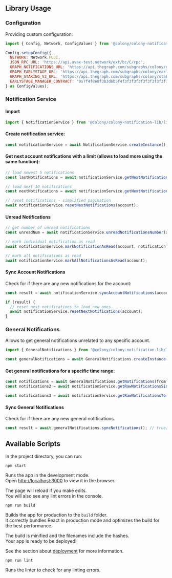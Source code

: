 ## Library Usage

### Configuration

Providing custom configuration:
```javascript
import { Config, Network, ConfigValues } from '@colony/colony-notification-lib/lib';

Config.setupConfig({
  NETWORK: Network.FUJI,
  JSON_RPC_URL: 'https://api.avax-test.network/ext/bc/C/rpc',
  GRAPH_NOTIFICATIONS_URL: 'https://api.thegraph.com/subgraphs/colony/notifications',
  GRAPH_EARLYSTAGE_URL: 'https://api.thegraph.com/subgraphs/colony/earlystage',
  GRAPH_STAKING_V3_URL: 'https://api.thegraph.com/subgraphs/colony/staking',
  EARLYSTAGE_MANAGER_CONTRACT: '0x7f4f8e8f3b3d6b5f4f3f3f3f3f3f3f3f3f3f3f3f',
} as ConfigValues);
```

### Notification Service

#### Import
```javascript
import { NotificationService } from '@colony/colony-notification-lib/lib';
```

#### Create notification service:
```javascript
const notificationService = await NotificationService.createInstance();
```

#### Get next account notifications with a limit (allows to load more using the same function):
```javascript
// load newest 5 notifications
const lastNotifications = await notificationService.getNextNotifications(account, 5);

// load next 10 notifications
const nextNotifications = await notificationService.getNextNotifications(account, 10);

// reset notifications - simplified pagination
await notificationService.resetNextNotifications(account);
```

#### Unread Notifications

```javascript
// get number of unread notifications
const unreadNum = await notificationService.unreadNotificationsNumber(account);

// mark individual notification as read
await notificationService.markNotificationAsRead(account, notificationTimestamp);

// mark all notifications as read
await notificationService.markAllNotificationsAsRead(account);
```

#### Sync Account Notifications

Check for if there are any new notifications for the account:
```javascript
const result = await notificationService.syncAccountNotifications(account); // true/false

if (result) {
  // reset nest notifications to load new ones
  await notificationService.resetNextNotifications(account);
}
```

### General Notifications

Allows to get general notifications unrelated to any specific account.
```javascript
import { GeneralNotifications } from '@colony/colony-notification-lib/lib';

const generalNotifications = await GeneralNotifications.createInstance();
```

#### Get general notifications for a specific time range:
```javascript
const notifications = await GeneralNotifications.getNotifications(fromTimestamp, toTimestamp);
const notifications2 = await notificationService.getRawNotificationsSince(fromTimestamp);

const notifications3 = await notificationService.getRawNotificationsTo(toTimestamp);
```

#### Sync General Notifications

Check for if there are any new general notifications.
```javascript
const result = await generalNotifications.syncNotifications(); // true/false
```

## Available Scripts

In the project directory, you can run:
```
npm start
```

Runs the app in the development mode.\
Open [http://localhost:3000](http://localhost:3000) to view it in the browser.

The page will reload if you make edits.\
You will also see any lint errors in the console.
```
npm run build

```

Builds the app for production to the `build` folder.\
It correctly bundles React in production mode and optimizes the build for the best performance.

The build is minified and the filenames include the hashes.\
Your app is ready to be deployed!

See the section about [deployment](https://facebook.github.io/create-react-app/docs/deployment) for more information.
```
npm run lint
```

Runs the linter to check for any linting errors.
